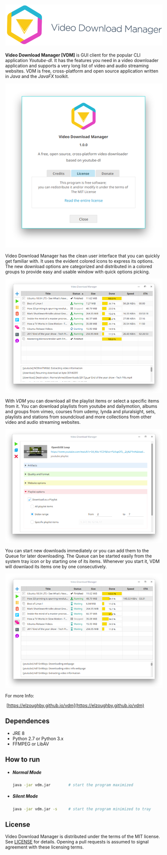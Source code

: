 ![VDM Logo](assets/logo-wide.png)
---

**Video Download Manager [VDM]** is GUI client for the popular CLI application *Youtube-dl*. It has the features you need in a video downloader application and supports a very long list of video and audio streaming websites. VDM is free, cross-platform and open source application written in *Java* and the *JavaFX* toolkit. 

![About VDM](assets/screenshot-1.png)

Video Download Manager has the clean user interface that you can quickly get familiar with. It uses the evident colored icons to express its options. The new download options are categorized and distributed in a colored groups to provide easy and usable window with quick options picking.

![home window](assets/screenshot-2.png)

With *VDM* you can download all the playlist items or select a specific items from it. You can download playlists from youtube and dailymotion, albums and groups from vimeo, courses from udemy, lynda and pluralsight, sets, playlists and stations from soundcloud and more collections from other video and audio streaming websites.

![home window](assets/screenshot-3.png)

You can start new downloads immediately or you can add them to the Queue for later downloading. The Queue can be started easily from the system tray icon or by starting one of its items. Whenever you start it, VDM will downlaod its items one by one consecutively.

![home window](assets/screenshot-4.png)

For more Info:

​	[https://elzoughby.github.io/vdm](https://elzoughby.github.io/vdm)



## Dependences

- JRE 8
- Python 2.7 or Python 3.x
- FFMPEG or LibAV



## How to run

- ##### Normal Mode

  ```bash
  java -jar vdm.jar        # start the program maximized
  ```

- ##### Silent Mode

  ```bash
  java -jar vdm.jar -s     # start the program minimized to tray
  ```



## License

Video Download Manager is distributed under the terms of the MIT license. See [LICENSE](LICENSE) for details. Opening a pull requests is assumed to signal agreement with these licensing terms.

